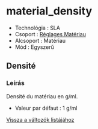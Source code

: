 # material\_density

* Technológia : SLA
* Csoport : [Réglages Matériau](../sla_printer/sla_parameters.md)
* Alcsoport : Matériau
* Mód : Egyszerű

## Densité

### Leírás

Densité du matériau en g/ml.

* Valeur par défaut : 1 g/ml

[Vissza a változók listájához](variable_list.md)

